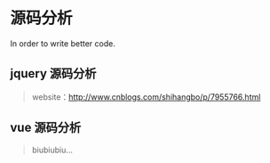 # 源码分析
<p>In order to write better code.</p>

## jquery 源码分析
> website：http://www.cnblogs.com/shihangbo/p/7955766.html

## vue 源码分析
> biubiubiu...
